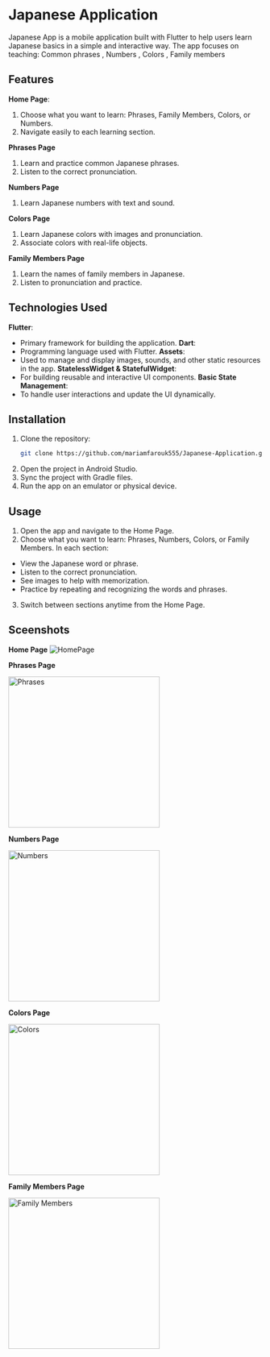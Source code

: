 # Japanese Application
Japanese App is a mobile application built with Flutter to help users learn Japanese basics in a simple and interactive way.
The app focuses on teaching: Common phrases , Numbers , Colors , Family members

## Features
**Home Page**:
1. Choose what you want to learn: Phrases, Family Members, Colors, or Numbers.
2. Navigate easily to each learning section.

**Phrases Page**
1. Learn and practice common Japanese phrases.
2. Listen to the correct pronunciation.

**Numbers Page**
1. Learn Japanese numbers with text and sound.

**Colors Page**
1. Learn Japanese colors with images and pronunciation.
2. Associate colors with real-life objects.

**Family Members Page**
1. Learn the names of family members in Japanese.
2. Listen to pronunciation and practice.

## Technologies Used

**Flutter**: 
- Primary framework for building the application.
**Dart**:
- Programming language used with Flutter.
**Assets**:
- Used to manage and display images, sounds, and other static resources in the app.
**StatelessWidget & StatefulWidget**:
- For building reusable and interactive UI components.
**Basic State Management**:
- To handle user interactions and update the UI dynamically.

## Installation
1. Clone the repository:
   ```bash
   git clone https://github.com/mariamfarouk555/Japanese-Application.git
2. Open the project in Android Studio.
3. Sync the project with Gradle files.
4. Run the app on an emulator or physical device.

## Usage

1. Open the app and navigate to the Home Page.
2. Choose what you want to learn: Phrases, Numbers, Colors, or Family Members.
In each section:

- View the Japanese word or phrase.
- Listen to the correct pronunciation.
- See images to help with memorization.
- Practice by repeating and recognizing the words and phrases.

3. Switch between sections anytime from the Home Page.

## Sceenshots
**Home Page**
![HomePage](https://github.com/mariamfarouk555/Japanese-Application/blob/master/Japanese%20App/HomePage.png)

**Phrases Page**
<div> <img src="https://github.com/mariamfarouk555/Japanese-Application/blob/main/Japanese%20App/Phrases.png" alt="Phrases" width="300"/> </div>

**Numbers Page**
<div> <img src="https://github.com/mariamfarouk555/Japanese-Application/blob/main/Japanese%20App/Numbers.png" alt="Numbers" width="300"/> </div>

**Colors Page**
<div> <img src="https://github.com/mariamfarouk555/Japanese-Application/blob/main/Japanese%20App/Colors.png" alt="Colors" width="300"/> </div>

**Family Members Page**
<div> <img src="https://github.com/mariamfarouk555/Japanese-Application/blob/main/Japanese%20App/Family%20Members.png" alt="Family Members " width="300"/> </div>
